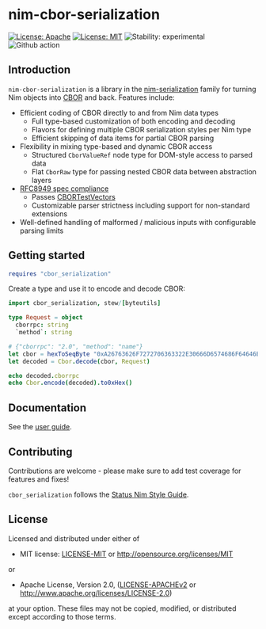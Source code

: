 # nim-cbor-serialization

[![License: Apache](https://img.shields.io/badge/License-Apache%202.0-blue.svg)](https://opensource.org/licenses/Apache-2.0)
[![License: MIT](https://img.shields.io/badge/License-MIT-blue.svg)](https://opensource.org/licenses/MIT)
![Stability: experimental](https://img.shields.io/badge/stability-experimental-orange.svg)
![Github action](https://github.com/vacp2p/nim-cbor-serialization/workflows/CI/badge.svg)

## Introduction

<!-- ANCHOR: Features -->

`nim-cbor-serialization` is a library in the [nim-serialization](https://github.com/status-im/nim-serialization) family for turning Nim objects into [CBOR](https://cbor.io/) and back. Features include:

- Efficient coding of CBOR directly to and from Nim data types
  - Full type-based customization of both encoding and decoding
  - Flavors for defining multiple CBOR serialization styles per Nim type
  - Efficient skipping of data items for partial CBOR parsing
- Flexibility in mixing type-based and dynamic CBOR access
  - Structured `CborValueRef` node type for DOM-style access to parsed data
  - Flat `CborRaw` type for passing nested CBOR data between abstraction layers
- [RFC8949 spec compliance](https://www.rfc-editor.org/rfc/rfc8949.html)
  - Passes [CBORTestVectors](https://github.com/cbor/test-vectors/)
  - Customizable parser strictness including support for non-standard extensions
- Well-defined handling of malformed / malicious inputs with configurable parsing limits

<!-- ANCHOR_END: Features -->

## Getting started

```nim
requires "cbor_serialization"
```

Create a type and use it to encode and decode CBOR:

```nim
import cbor_serialization, stew/[byteutils]

type Request = object
  cborrpc: string
  `method`: string

# {"cborrpc": "2.0", "method": "name"}
let cbor = hexToSeqByte "0xA26763626F7272706363322E30666D6574686F64646E616D65"
let decoded = Cbor.decode(cbor, Request)

echo decoded.cborrpc
echo Cbor.encode(decoded).to0xHex()
```

## Documentation

See the [user guide](https://vacp2p.github.io/nim-cbor-serialization/).

## Contributing

Contributions are welcome - please make sure to add test coverage for features and fixes!

`cbor_serialization` follows the [Status Nim Style Guide](https://status-im.github.io/nim-style-guide/).

## License

Licensed and distributed under either of

* MIT license: [LICENSE-MIT](LICENSE-MIT) or http://opensource.org/licenses/MIT

or

* Apache License, Version 2.0, ([LICENSE-APACHEv2](LICENSE-APACHEv2) or http://www.apache.org/licenses/LICENSE-2.0)

at your option. These files may not be copied, modified, or distributed except according to those terms.
